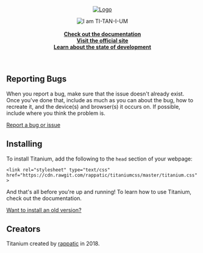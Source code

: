 <p align="center">
  <a href="https://rappatic.github.io/titanium/">
    <img src="https://preview.ibb.co/c4gaAK/logo.png" alt="Logo">
  </a>

  <p align="center">
    <img src="https://preview.ibb.co/gKkkAK/titanium.png" alt="I am TI-TAN-I-UM">
  <br>
  <br>
    <a href="https://rappatic.github.io/titanium/documentation.html#/"><strong>Check out the documentation</strong></a><br>
    <a href="https://rappatic.github.io/titanium/"><strong>Visit the official site</strong></a><br>
    <a href="https://github.com/rappatic/titaniumcss/projects/2"><strong>Learn about the state of development</strong></a><br>
    <br>
  <br>
</p>
</p>

## Reporting Bugs

When you report a bug, make sure that the issue doesn't already exist. Once you've done that, include as much as you can about the bug, how to recreate it, and the device(s) and browser(s) it occurs on. If possible, include where you think the problem is.

[Report a bug or issue](https://github.com/rappatic/titaniumcss/issues)

## Installing

To install Titanium, add the following to the `head` section of your webpage:

`<link rel="stylesheet" type="text/css" href="https://cdn.rawgit.com/rappatic/titaniumcss/master/titanium.css">`

And that's all before you're up and running! To learn how to use Titanium, check out the documentation.

<a href="https://rappatic.github.io/titanium/documentation.html#/?id=get-an-older-version-of-titanium">Want to install an old version?</a>

## Creators

Titanium created by <a href="https://rappatic.com" target="_blank">rappatic</a> in 2018.


